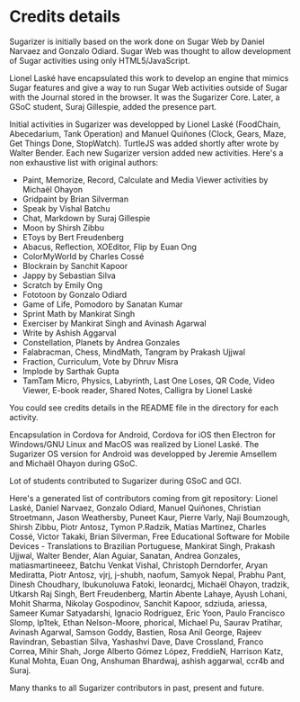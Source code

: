 
# Credits details


Sugarizer is initially based on the work done on Sugar Web by Daniel Narvaez and Gonzalo Odiard. Sugar Web was thought to allow development of Sugar activities using only HTML5/JavaScript.

Lionel Laské have encapsulated this work to develop an engine that mimics Sugar features and give a way to run Sugar Web activities outside of Sugar with the Journal stored in the browser. It was the Sugarizer Core. Later, a GSoC student, Suraj Gillespie, added the presence part.

Initial activities in Sugarizer was developped by Lionel Laské (FoodChain, Abecedarium, Tank Operation) and Manuel Quiñones (Clock, Gears, Maze, Get Things Done, StopWatch). TurtleJS was added shortly after wrote by Walter Bender. Each new Sugarizer version added new activities. Here's a non exhaustive list with original authors:

* Paint, Memorize, Record, Calculate and Media Viewer activities by Michaël Ohayon
* Gridpaint by Brian Silverman
* Speak by Vishal Batchu
* Chat, Markdown by Suraj Gillespie
* Moon by Shirsh Zibbu
* EToys by Bert Freudenberg
* Abacus, Reflection, XOEditor, Flip by Euan Ong  
* ColorMyWorld by Charles Cossé
* Blockrain by Sanchit Kapoor
* Jappy by Sebastian Silva
* Scratch by Emily Ong
* Fototoon by Gonzalo Odiard
* Game of Life, Pomodoro by Sanatan Kumar
* Sprint Math by Mankirat Singh
* Exerciser by Mankirat Singh and Avinash Agarwal
* Write by Ashish Aggarval
* Constellation, Planets by Andrea Gonzales
* Falabracman, Chess, MindMath, Tangram by Prakash Ujjwal
* Fraction, Curriculum, Vote by Dhruv Misra
* Implode by Sarthak Gupta
* TamTam Micro, Physics, Labyrinth, Last One Loses, QR Code, Video Viewer, E-book reader, Shared Notes, Calligra by Lionel Laské

You could see credits details in the README file in the directory for each activity.

Encapsulation in Cordova for Android, Cordova for iOS then Electron for Windows/GNU Linux and MacOS was realized by Lionel Laské.
The Sugarizer OS version for Android was developped by Jeremie Amsellem and Michaël Ohayon during GSoC.

Lot of students contributed to Sugarizer during GSoC and GCI.

Here's a generated list of contributors coming from git repository: Lionel Laské, Daniel Narvaez, Gonzalo Odiard, Manuel Quiñones, Christian Stroetmann, Jason Weathersby, Puneet Kaur, Pierre Varly, Naji Boumzough, Shirsh Zibbu, Piotr Antosz, Tymon P.Radzik, Matías Martínez, Charles Cossé, Victor Takaki, Brian Silverman, Free Educational Software for Mobile Devices - Translations to Brazilian Portuguese, Mankirat Singh, Prakash Ujjwal, Walter Bender, Alan Aguiar, Sanatan, Andrea Gonzales, matiasmartineeez, Batchu Venkat Vishal, Christoph Derndorfer, Aryan Mediratta, Piotr Antosz, vjrj, j-shubh, naofum, Samyok Nepal, Prabhu Pant, Dinesh Choudhary, Ibukunoluwa Fatoki, leonardcj, Michaël Ohayon, tradzik, Utkarsh Raj Singh, Bert Freudenberg, Martin Abente Lahaye, Ayush Lohani, Mohit Sharma, Nikolay Gospodinov, Sanchit Kapoor, sdziuda, ariessa, Sameer Kumar Satyadarshi, Ignacio Rodríguez, Eric Yoon, Paulo Francisco Slomp, lp1tek, Ethan Nelson-Moore, phorical, Michael Pu, Saurav Pratihar, Avinash Agarwal, Samson Goddy, Bastien, Rosa Anil George, Rajeev Ravindran, Sebastian Silva, Yashashvi Dave, Dave Crossland, Franco Correa, Mihir Shah, Jorge Alberto Gómez López, FreddieN, Harrison Katz, Kunal Mohta, Euan Ong, Anshuman Bhardwaj, ashish aggarwal, ccr4b and Suraj.

Many thanks to all Sugarizer contributors in past, present and future.
